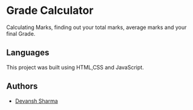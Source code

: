 
# Grade Calculator

Calculating Marks, finding out your total marks, average marks and your final Grade.


## Languages
This project was built using HTML,CSS and JavaScript.
## Authors

- [Devansh Sharma](https://github.com/Devansh0991)

